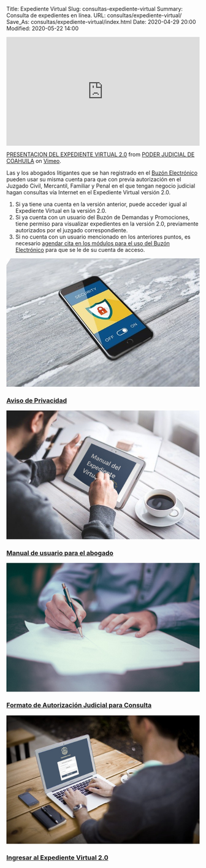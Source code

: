 Title: Expediente Virtual
Slug: consultas-expediente-virtual
Summary: Consulta de expedientes en línea.
URL: consultas/expediente-virtual/
Save_As: consultas/expediente-virtual/index.html
Date: 2020-04-29 20:00
Modified: 2020-05-22 14:00


<div style="padding:56.25% 0 0 0;position:relative;"><iframe src="https://player.vimeo.com/video/465392516" style="position:absolute;top:0;left:0;width:100%;height:100%;" frameborder="0" allow="autoplay; fullscreen" allowfullscreen></iframe></div><script src="https://player.vimeo.com/api/player.js"></script>
<p><a href="https://vimeo.com/465392516">PRESENTACION DEL EXPEDIENTE VIRTUAL 2.0</a> from <a href="https://vimeo.com/user103229504">PODER JUDICIAL DE COAHUILA</a> on <a href="https://vimeo.com">Vimeo</a>.</p>

Las y los abogados litigantes que se han registrado en el [Buzón Electrónico](/buzon-electronico) pueden usar su misma cuenta para que con previa autorización en el Juzgado Civil, Mercantil, Familiar y Penal en el que tengan negocio judicial hagan consultas vía Internet en el Expediente Virtual versión 2.0.

1. Si ya tiene una cuenta en la versión anterior, puede acceder igual al Expediente Virtual en la versión 2.0.
2. Si ya cuenta con un usuario del Buzón de Demandas y Promociones, tiene permiso para visualizar expedientes en la versión 2.0, previamente autorizados por el juzgado correspondiente.
3. Si no cuenta con un usuario mencionado en los anteriores puntos, es necesario [agendar cita en los módulos para el uso del Buzón Electrónico](https://citas.poderjudicialcoahuila.gob.mx/) para que se le de su cuenta de acceso.

<div class="container pt-4 pb-2">
    <div class="row">
        <div class="col-md-3">
            <div class="card destacados-card mb-2">
                <a href="/aviso-de-privacidad/"><img class="card-img-top" src="imagen-aviso-de-privacidad.jpg"></a>
                <div class="card-body">
                    <a href="/aviso-de-privacidad/"><h3 class="card-title mb-0">Aviso de Privacidad</h3></a>
                </div>
            </div>
        </div>
        <div class="col-md-3">
            <div class="card destacados-card mb-2">
                <a href="https://storage.googleapis.com/pjecz-gob-mx/Consultas/Expediente%20Virtual/Manual%20del%20Expediente%20Virtual%20V2%20Abogados%202020-09-19.pdf"><img class="card-img-top" src="imagen-manual.jpg"></a>
                <div class="card-body">
                    <a href="https://storage.googleapis.com/pjecz-gob-mx/Consultas/Expediente%20Virtual/Manual%20del%20Expediente%20Virtual%20V2%20Abogados%202020-09-19.pdf"><h3 class="card-title mb-0">Manual de usuario para el abogado</h3></a>
                </div>
            </div>
        </div>
        <div class="col-md-3">
            <div class="card destacados-card mb-2">
                <a href="https://storage.googleapis.com/pjecz-gob-mx/Consultas/Expediente%20Virtual/formato-solicitud-expedientes.pdf"><img class="card-img-top" src="imagen-formato-autorizacion.jpg"></a>
                <div class="card-body">
                    <a href="https://storage.googleapis.com/pjecz-gob-mx/Consultas/Expediente%20Virtual/formato-solicitud-expedientes.pdf"><h3 class="card-title mb-0">Formato de Autorización Judicial para Consulta</h3></a>
                </div>
            </div>
        </div>
        <div class="col-md-3">
            <div class="card destacados-card mb-2">
                <a href="https://expedientevirtual.pjecz.gob.mx/"><img class="card-img-top" src="imagen-acceso-expediente-virtual-v2.jpg"></a>
                <div class="card-body">
                    <a href="https://expedientevirtual.pjecz.gob.mx/"><h3 class="card-title mb-0">Ingresar al Expediente Virtual 2.0</h3></a>
                </div>
            </div>
        </div>
    </div>
</div>
